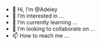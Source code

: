- 👋 Hi, I’m @Adeiey
- 👀 I’m interested in ...
- 🌱 I’m currently learning ...
- 💞️ I’m looking to collaborate on ...
- 📫 How to reach me ...

<!---
Adeiey/Adeiey is a ✨ special ✨ repository because its `README.md` (this file) appears on your GitHub profile.
You can click the Preview link to take a look at your changes.
--->
